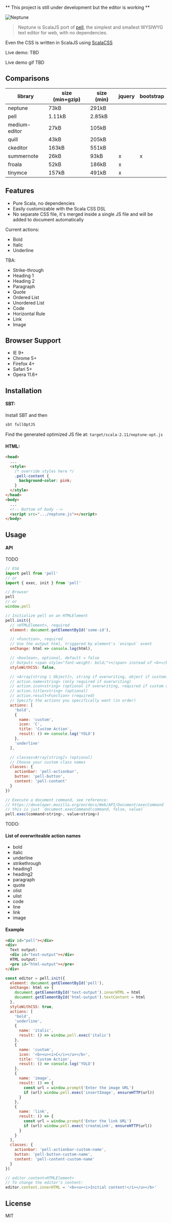 ** This project is still under development but the editor is working **

![Neptune](neptune.png)

> Neptune is ScalaJS port of [pell](https://github.com/jaredreich/pell), the simplest and smallest WYSIWYG text editor for web, with no dependencies.

Even the CSS is written in ScalaJS using [ScalaCSS](https://github.com/japgolly/scalacss)

Live demo: TBD

Live demo gif TBD

## Comparisons

| library       | size (min+gzip) | size (min) | jquery | bootstrap |
|---------------|-----------------|------------|--------|-----------|
| neptune       | 73kB            | 291kB      |        |           |
| pell          | 1.11kB          | 2.85kB     |        |           |
| medium-editor | 27kB            | 105kB      |        |           |
| quill         | 43kB            | 205kB      |        |           |
| ckeditor      | 163kB           | 551kB      |        |           |
| summernote    | 26kB            | 93kB       | x      | x         |
| froala        | 52kB            | 186kB      | x      |           |
| tinymce       | 157kB           | 491kB      | x      |           |

## Features

* Pure Scala, no dependencies
* Easily customizable with the Scala CSS DSL
* No separate CSS file, it's merged inside a single JS file and will be added to document automatically

Current actions:
- Bold
- Italic
- Underline

TBA:
- Strike-through
- Heading 1
- Heading 2
- Paragraph
- Quote
- Ordered List
- Unordered List
- Code
- Horizontal Rule
- Link
- Image

## Browser Support

* IE 9+
* Chrome 5+
* Firefox 4+
* Safari 5+
* Opera 11.6+

## Installation

#### SBT:

Install SBT and then

```bash
sbt fullOptJS
```
Find the generated optimized JS file at: `target/scala-2.11/neptune-opt.js`

#### HTML:

```html
<head>
  ...
  <style>
    /* override styles here */
    .pell-content {
      background-color: pink;
    }
  </style>
</head>
<body>
  ...
  <!-- Bottom of body -->
  <script src=".../neptune.js"></script>
</body>
```

## Usage

#### API

TODO

```js
// ES6
import pell from 'pell'
// or
import { exec, init } from 'pell'
```

```js
// Browser
pell
// or
window.pell
```

```js
// Initialize pell on an HTMLElement
pell.init({
  // <HTMLElement>, required
  element: document.getElementById('some-id'),

  // <Function>, required
  // Use the output html, triggered by element's `oninput` event
  onChange: html => console.log(html),

  // <boolean>, optional, default = false
  // Outputs <span style="font-weight: bold;"></span> instead of <b></b>
  styleWithCSS: false,

  // <Array[string | Object]>, string if overwriting, object if customizing/creating
  // action.name<string> (only required if overwriting)
  // action.icon<string> (optional if overwriting, required if custom action)
  // action.title<string> (optional)
  // action.result<Function> (required)
  // Specify the actions you specifically want (in order)
  actions: [
    'bold',
    {
      name: 'custom',
      icon: 'C',
      title: 'Custom Action',
      result: () => console.log('YOLO')
    },
    'underline'
  ],

  // classes<Array[string]> (optional)
  // Choose your custom class names
  classes: {
    actionbar: 'pell-actionbar',
    button: 'pell-button',
    content: 'pell-content'
  }
})

// Execute a document command, see reference:
// https://developer.mozilla.org/en/docs/Web/API/Document/execCommand
// this is just `document.execCommand(command, false, value)`
pell.exec(command<string>, value<string>)
```

TODO: 

#### List of overwriteable action names
- bold
- italic
- underline
- strikethrough
- heading1
- heading2
- paragraph
- quote
- olist
- ulist
- code
- line
- link
- image

#### Example

```html
<div id="pell"></div>
<div>
  Text output:
  <div id="text-output"></div>
  HTML output:
  <pre id="html-output"></pre>
</div>
```

```js
const editor = pell.init({
  element: document.getElementById('pell'),
  onChange: html => {
    document.getElementById('text-output').innerHTML = html
    document.getElementById('html-output').textContent = html
  },
  styleWithCSS: true,
  actions: [
    'bold',
    'underline',
    {
      name: 'italic',
      result: () => window.pell.exec('italic')
    },
    {
      name: 'custom',
      icon: '<b><u><i>C</i></u></b>',
      title: 'Custom Action',
      result: () => console.log('YOLO')
    },
    {
      name: 'image',
      result: () => {
        const url = window.prompt('Enter the image URL')
        if (url) window.pell.exec('insertImage', ensureHTTP(url))
      }
    },
    {
      name: 'link',
      result: () => {
        const url = window.prompt('Enter the link URL')
        if (url) window.pell.exec('createLink', ensureHTTP(url))
      }
    }
  ],
  classes: {
    actionbar: 'pell-actionbar-custom-name',
    button: 'pell-button-custom-name',
    content: 'pell-content-custom-name'
  }
})

// editor.content<HTMLElement>
// To change the editor's content:
editor.content.innerHTML = '<b><u><i>Initial content!</i></u></b>'
```

## License

MIT
